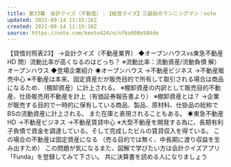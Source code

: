 ```yaml
---
title: 第33幕　会計クイズ（不動産）｜【経営クイズ】三越前のランニングマン｜note
updated: 2021-09-14 11:15:16Z
created: 2021-09-14 11:15:16Z
source: https://note.com/kento424/n/nf6a908e504de
---
```


【貸借対照表23】
→会計クイズ（不動産業界）
◆オープンハウスvs東急不動産HD
問）流動比率が高くなるのはどっち？
※流動比率：流動資産/流動負債
解）オープンハウス
◆登場企業紹介
◉オープンハウス
→不動産ビジネス
→不動産販売中心
※不動産は本来、固定資産だが販売目的で所有して取引される場合は商品になるため、（棚卸資産）に計上される。
※棚卸資産の内訳として販売目的不動産、仕掛販売用不動産を計上（有価証券報告書より）
※棚卸資産とは？
→企業が販売する目的で一時的に保有している商品、製品、原材料、仕掛品の総称でBSの流動資産に計上される。
また在庫と表現されることもある。
◉東急不動産HD
→不動産ビジネス
→不動産賃貸中心
※大型不動産を開発する為に、長期有利子負債で資金を調達している。そして完成したビルの賃貸収入を得ている。
この場合の不動産は固定資産になる
（売る目的では無く、中長期に渡り収益を生み出すため）
この問題が気になるまた、図解で学びたい方は会計クイズアプリ「Funda」を登録してみて下さい。
共に決算書を読める人になりましょう